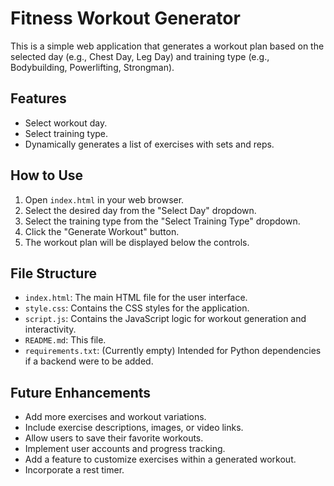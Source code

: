 # Fitness Workout Generator

This is a simple web application that generates a workout plan based on the selected day (e.g., Chest Day, Leg Day) and training type (e.g., Bodybuilding, Powerlifting, Strongman).

## Features

- Select workout day.
- Select training type.
- Dynamically generates a list of exercises with sets and reps.

## How to Use

1. Open `index.html` in your web browser.
2. Select the desired day from the "Select Day" dropdown.
3. Select the training type from the "Select Training Type" dropdown.
4. Click the "Generate Workout" button.
5. The workout plan will be displayed below the controls.

## File Structure

- `index.html`: The main HTML file for the user interface.
- `style.css`: Contains the CSS styles for the application.
- `script.js`: Contains the JavaScript logic for workout generation and interactivity.
- `README.md`: This file.
- `requirements.txt`: (Currently empty) Intended for Python dependencies if a backend were to be added.

## Future Enhancements

- Add more exercises and workout variations.
- Include exercise descriptions, images, or video links.
- Allow users to save their favorite workouts.
- Implement user accounts and progress tracking.
- Add a feature to customize exercises within a generated workout.
- Incorporate a rest timer. 